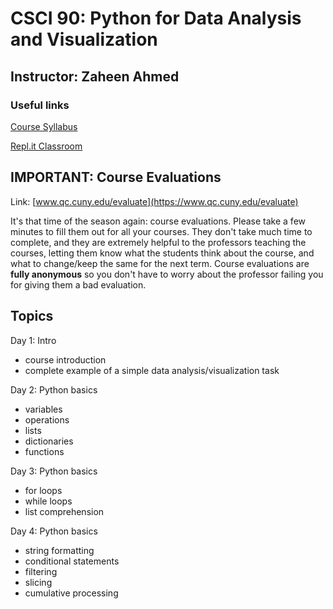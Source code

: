 # CSCI 90: Python for Data Analysis and Visualization

## Instructor: Zaheen Ahmed

### Useful links

[Course Syllabus](https://docs.google.com/document/d/1iyGkSuB2FmRTIiKdZc2TRJI3skx_v6Wge_2uWjQwnV4/edit?usp=sharing)

[Repl.it Classroom](https://repl.it/teacher/classrooms/116522)

## IMPORTANT: Course Evaluations

Link: [www.qc.cuny.edu/evaluate](https://www.qc.cuny.edu/evaluate)

It's that time of the season again: course evaluations. Please take a few minutes to fill them out for all your courses. They don't take much time to complete, and they are extremely helpful to the professors teaching the courses, letting them know what the students think about the course, and what to change/keep the same for the next term. Course evaluations are **fully anonymous** so you don't have to worry about the professor failing you for giving them a bad evaluation.

## Topics

Day 1: Intro

- course introduction
- complete example of a simple data analysis/visualization task

Day 2: Python basics

- variables
- operations
- lists
- dictionaries
- functions

Day 3: Python basics

- for loops
- while loops
- list comprehension

Day 4: Python basics

- string formatting
- conditional statements
- filtering
- slicing
- cumulative processing